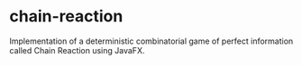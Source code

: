 # chain-reaction
Implementation of a deterministic combinatorial game of perfect information called Chain Reaction using JavaFX.
